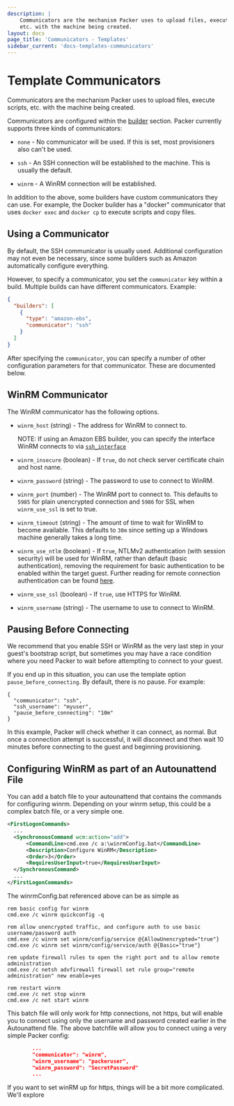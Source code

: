 ```yaml
---
description: |
    Communicators are the mechanism Packer uses to upload files, execute scripts,
    etc. with the machine being created.
layout: docs
page_title: 'Communicators - Templates'
sidebar_current: 'docs-templates-communicators'
---
```


# Template Communicators

Communicators are the mechanism Packer uses to upload files, execute scripts,
etc. with the machine being created.

Communicators are configured within the
[builder](/docs/templates/builders.html) section. Packer currently supports
three kinds of communicators:

-   `none` - No communicator will be used. If this is set, most provisioners
    also can't be used.

-   `ssh` - An SSH connection will be established to the machine. This is
    usually the default.

-   `winrm` - A WinRM connection will be established.

In addition to the above, some builders have custom communicators they can use.
For example, the Docker builder has a "docker" communicator that uses
`docker exec` and `docker cp` to execute scripts and copy files.

## Using a Communicator

By default, the SSH communicator is usually used. Additional configuration may
not even be necessary, since some builders such as Amazon automatically
configure everything.

However, to specify a communicator, you set the `communicator` key within a
build. Multiple builds can have different communicators. Example:

``` json
{
  "builders": [
    {
      "type": "amazon-ebs",
      "communicator": "ssh"
    }
  ]
}
```

After specifying the `communicator`, you can specify a number of other
configuration parameters for that communicator. These are documented below.

## WinRM Communicator

The WinRM communicator has the following options.

-   `winrm_host` (string) - The address for WinRM to connect to.

    NOTE: If using an Amazon EBS builder, you can specify the interface WinRM
    connects to via
    [`ssh_interface`](https://www.packer.io/docs/builders/amazon-ebs.html#ssh_interface)

-   `winrm_insecure` (boolean) - If `true`, do not check server certificate
    chain and host name.

-   `winrm_password` (string) - The password to use to connect to WinRM.

-   `winrm_port` (number) - The WinRM port to connect to. This defaults to
    `5985` for plain unencrypted connection and `5986` for SSL when
    `winrm_use_ssl` is set to true.

-   `winrm_timeout` (string) - The amount of time to wait for WinRM to become
    available. This defaults to `30m` since setting up a Windows machine
    generally takes a long time.

-   `winrm_use_ntlm` (boolean) - If `true`, NTLMv2 authentication (with session
    security) will be used for WinRM, rather than default (basic
    authentication), removing the requirement for basic authentication to be
    enabled within the target guest. Further reading for remote connection
    authentication can be found
    [here](https://msdn.microsoft.com/en-us/library/aa384295(v=vs.85).aspx).

-   `winrm_use_ssl` (boolean) - If `true`, use HTTPS for WinRM.

-   `winrm_username` (string) - The username to use to connect to WinRM.

## Pausing Before Connecting
We recommend that you enable SSH or WinRM as the very last step in your
guest's bootstrap script, but sometimes you may have a race condition where
you need Packer to wait before attempting to connect to your guest.

If you end up in this situation, you can use the template option
`pause_before_connecting`. By default, there is no pause. For example:

```
{
  "communicator": "ssh",
  "ssh_username": "myuser",
  "pause_before_connecting": "10m"
}
```

In this example, Packer will check whether it can connect, as normal. But once
a connection attempt is successful, it will disconnect and then wait 10 minutes
before connecting to the guest and beginning provisioning.


## Configuring WinRM as part of an Autounattend File

You can add a batch file to your autounattend that contains the commands for
configuring winrm. Depending on your winrm setup, this could be a complex batch
file, or a very simple one.

``` xml
<FirstLogonCommands>
  ...
  <SynchronousCommand wcm:action="add">
      <CommandLine>cmd.exe /c a:\winrmConfig.bat</CommandLine>
      <Description>Configure WinRM</Description>
      <Order>3</Order>
      <RequiresUserInput>true</RequiresUserInput>
  </SynchronousCommand>
  ...
</FirstLogonCommands>
```

The winrmConfig.bat referenced above can be as simple as

```
rem basic config for winrm
cmd.exe /c winrm quickconfig -q

rem allow unencrypted traffic, and configure auth to use basic username/password auth
cmd.exe /c winrm set winrm/config/service @{AllowUnencrypted="true"}
cmd.exe /c winrm set winrm/config/service/auth @{Basic="true"}

rem update firewall rules to open the right port and to allow remote administration
cmd.exe /c netsh advfirewall firewall set rule group="remote administration" new enable=yes

rem restart winrm
cmd.exe /c net stop winrm
cmd.exe /c net start winrm
```

This batch file will only work for http connections, not https, but will enable
you to connect using only the username and password created earlier in the
Autounattend file. The above batchfile will allow you to connect using a very
simple Packer config:

```json
        ...
        "communicator": "winrm",
        "winrm_username": "packeruser",
        "winrm_password": "SecretPassword"
        ...
```

If you want to set winRM up for https, things will be a bit more complicated.
We'll explore